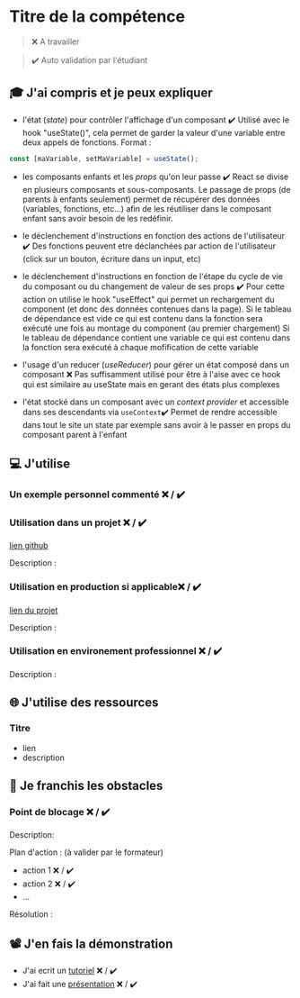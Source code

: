 # Titre de la compétence

> ❌ A travailler

> ✔️ Auto validation par l'étudiant

## 🎓 J'ai compris et je peux expliquer

- l'état (_state_) pour contrôler l'affichage d'un composant ✔️
  Utilisé avec le hook "useState()", cela permet de garder la valeur d'une variable entre deux appels de fonctions.
  Format :

```javascript
const [maVariable, setMaVariable] = useState();
```

- les composants enfants et les _props_ qu'on leur passe ✔️
  React se divise en plusieurs composants et sous-composants.
  Le passage de props (de parents à enfants seulement) permet de récupérer des données (variables, fonctions, etc...) afin de les réutiliser dans le composant enfant sans avoir besoin de les redéfinir.

- le déclenchement d'instructions en fonction des actions de l'utilisateur ✔️
  Des fonctions peuvent etre déclanchées par action de l'utilisateur (click sur un bouton, écriture dans un input, etc)

- le déclenchement d'instructions en fonction de l'étape du cycle de vie du composant ou du changement de valeur de ses props ✔️
  Pour cette action on utilise le hook "useEffect" qui permet un rechargement du component (et donc des données contenues dans la page).
  Si le tableau de dépendance est vide ce qui est contenu dans la fonction sera exécuté une fois au montage du component (au premier chargement)
  Si le tableau de dépendance contient une variable ce qui est contenu dans la fonction sera exécuté à chaque mofification de cette variable

- l'usage d'un reducer (_useReducer_) pour gérer un état composé dans un composant ❌
  Pas suffisamment utilisé pour être à l'aise avec ce hook qui est similaire au useState mais en gerant des états plus complexes

- l'état stocké dans un composant avec un _context provider_ et accessible dans ses descendants via `useContext`✔️
  Permet de rendre accessible dans tout le site un state par exemple sans avoir à le passer en props du composant parent à l'enfant

## 💻 J'utilise

### Un exemple personnel commenté ❌ / ✔️

### Utilisation dans un projet ❌ / ✔️

[lien github](https://github.com/JulieCombeau/Checkpoint4)

Description :

### Utilisation en production si applicable❌ / ✔️

[lien du projet](...)

Description :

### Utilisation en environement professionnel ❌ / ✔️

Description :

## 🌐 J'utilise des ressources

### Titre

- lien
- description

## 🚧 Je franchis les obstacles

### Point de blocage ❌ / ✔️

Description:

Plan d'action : (à valider par le formateur)

- action 1 ❌ / ✔️
- action 2 ❌ / ✔️
- ...

Résolution :

## 📽️ J'en fais la démonstration

- J'ai ecrit un [tutoriel](...) ❌ / ✔️
- J'ai fait une [présentation](...) ❌ / ✔️

